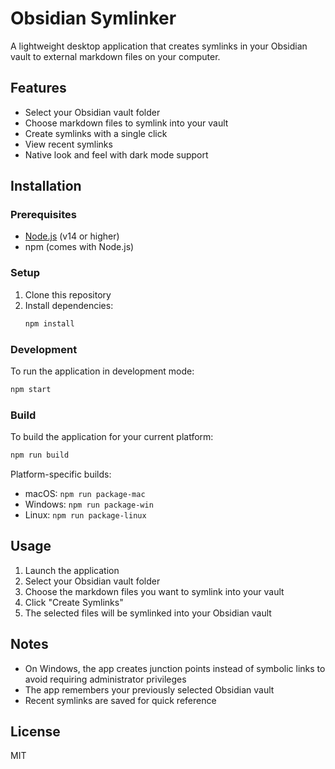 # Obsidian Symlinker

A lightweight desktop application that creates symlinks in your Obsidian vault to external markdown files on your computer.

## Features

- Select your Obsidian vault folder
- Choose markdown files to symlink into your vault
- Create symlinks with a single click
- View recent symlinks
- Native look and feel with dark mode support

## Installation

### Prerequisites

- [Node.js](https://nodejs.org/en/) (v14 or higher)
- npm (comes with Node.js)

### Setup

1. Clone this repository
2. Install dependencies:
   ```bash
   npm install
   ```

### Development

To run the application in development mode:

```bash
npm start
```

### Build

To build the application for your current platform:

```bash
npm run build
```

Platform-specific builds:

- macOS: `npm run package-mac`
- Windows: `npm run package-win`
- Linux: `npm run package-linux`

## Usage

1. Launch the application
2. Select your Obsidian vault folder
3. Choose the markdown files you want to symlink into your vault
4. Click "Create Symlinks"
5. The selected files will be symlinked into your Obsidian vault

## Notes

- On Windows, the app creates junction points instead of symbolic links to avoid requiring administrator privileges
- The app remembers your previously selected Obsidian vault
- Recent symlinks are saved for quick reference

## License

MIT
